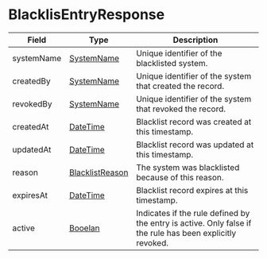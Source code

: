 # BlacklisEntryResponse

Field | Type | Description
--- | --- | --- 
systemName | [SystemName](../primitives.md#systemname) | Unique identifier of the blacklisted system.
createdBy | [SystemName](../primitives.md#systemname) | Unique identifier of the system that created the record.
revokedBy | [SystemName](../primitives.md#systemname) | Unique identifier of the system that revoked the record.
createdAt | [DateTime](../primitives.md#datetime) | Blacklist record was created at this timestamp.
updatedAt | [DateTime](../primitives.md#datetime) | Blacklist record was updated at this timestamp.
reason | [BlacklistReason](../primitives.md#blacklistreason) | The system was blacklisted because of this reason.
expiresAt | [DateTime](../primitives.md#datetime) | Blacklist record expires at this timestamp.
active | [Booelan](../primitives.md#boolean) | Indicates if the rule defined by the entry is active. Only false if the rule has been explicitly revoked.